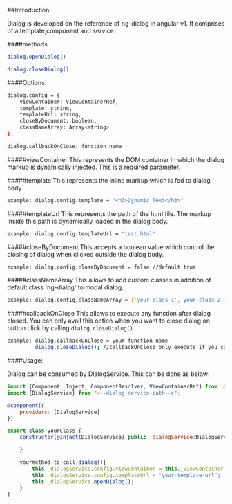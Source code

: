 ##Introduction:

Dialog is developed on the reference of ng-dialog in angular v1. It comprises of a template,component and service.

####methods
```bash
dialog.openDialog()

dialog.closeDialog()
```

####Options:

```bash
dialog.config = {
    viewContainer: ViewContainerRef,
    template: string,
    templateUrl: string,
    closeByDocument: boolean,
    classNameArray: Array<string>
}

dialog.callbackOnClose: function name
```

#####viewContainer
This represents the DOM container in which the dialog markup is dynamically injected. This is a required parameter.

#####template
This represents the inline markup which is fed to dialog body

```bash
example: dialog.config.template = "<h3>Dynamic Text</h3>"
```

#####templateUrl
This represents the path of the html file. The markup inside this path is dynamically loaded in the dialog body.

```bash
example: dialog.config.templateUrl = "test.html"
```

#####closeByDocument
This accepts a boolean value which control the closing of dialog when clicked outside the dialog body.

```bash
example: dialog.config.closeByDocument = false //default true
```

#####classNameArray
This allows to add custom classes in addition of default class 'ng-dialog' to modal dialog.

```bash
example: dialog.config.classNameArray = ['your-class-1','your-class-2']
```

#####callbackOnClose
This allows to execute any function after dialog closed. You can only avail this option when you want to close dialog on button click by calling ```dialog.closeDialog()```. 

```bash
example: dialog.callbackOnClose = your-function-name
         dialog.closeDialog(); //callbackOnClose only execute if you call closeDialog method.
```

####Usage:

Dialog can be consumed by DialogService. This can be done as below:

```javascript
import {Component, Inject, ComponentResolver, ViewContainerRef} from '@angular/core';
import {DialogService} from "<--dialog-service-path-->";

@component({
    providers: [DialogService]
})

export class yourClass {
    constructor(@Inject(DialogService) public _dialogService:DialogService,private _viewContainer: ViewContainerRef){

    }

    yourmethod-to-call-dialog(){
        this._dialogService.config.viewContainer = this._viewContainer; //Required. won't work if not passed.        
        this._dialogService.config.templateUrl = "your-template-url";
        this._dialogService.openDialog();
    }
}
```
